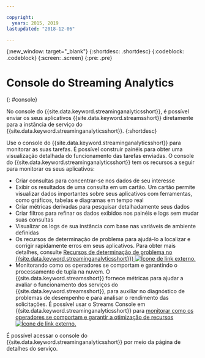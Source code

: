 ```yaml
---

copyright:
  years: 2015, 2019
lastupdated: "2018-12-06"

---
```


<!-- Attribute definitions -->
{:new_window: target="_blank"}
{:shortdesc: .shortdesc}
{:codeblock: .codeblock}
{:screen: .screen}
{:pre: .pre}

# Console do Streaming Analytics
{: #console}

No console do {{site.data.keyword.streaminganalyticsshort}}, é possível enviar os seus aplicativos {{site.data.keyword.streamsshort}}
diretamente para a instância de serviço do {{site.data.keyword.streaminganalyticsshort}}.
{:shortdesc}

Use o console do {{site.data.keyword.streaminganalyticsshort}} para monitorar as suas tarefas. É possível construir painéis para obter uma visualização detalhada do funcionamento das tarefas
enviadas. O console do {{site.data.keyword.streaminganalyticsshort}} tem os recursos a seguir para monitorar os seus aplicativos:

* Criar consultas para concentrar-se nos dados de seu interesse
* Exibir os resultados de uma consulta em um cartão. Um cartão permite visualizar dados importantes sobre seus
aplicativos com ferramentas, como gráficos, tabelas e diagramas em tempo real
* Criar métricas derivadas para pesquisar detalhadamente seus dados
* Criar filtros para refinar os dados exibidos nos painéis e logs sem mudar
suas consultas
* Visualizar os logs de sua instância com base nas variáveis de ambiente definidas
* Os recursos de determinação de problema para ajudá-lo a localizar e corrigir rapidamente erros em seus aplicativos. Para obter mais detalhes, consulte [Recursos de determinação de problema no {{site.data.keyword.streaminganalyticsshort}}) ![Ícone de link externo](../../icons/launch-glyph.svg "Ícone de link externo").](https://wp.me/p4IICn-4cx)
* Monitorando como os operadores se comportam e garantindo o processamento de tupla na nuvem. O {{site.data.keyword.streamsshort}} fornece métricas para ajudar a avaliar o funcionamento dos serviços do {{site.data.keyword.streamsshort}}, para auxiliar no diagnóstico de problemas de desempenho e para analisar o rendimento das solicitações. É possível usar o Streams Console em {{site.data.keyword.streaminganalyticsshort}} para [monitorar como os operadores se comportam e garantir a otimização de recursos ![Ícone de link externo](../../icons/launch-glyph.svg "Ícone de link externo").](https://wp.me/p4IICn-4bH)


É possível acessar o console do {{site.data.keyword.streaminganalyticsshort}} por meio da página de detalhes do serviço.

<!--The {{site.data.keyword.streaminganalyticsshort}} console is translated into the following languages: Brazilian Portuguese, French, German, Italian, Japanese, Korean, Simplified Chinese, Spanish, Traditional Chinese. Change the language setting in your browser to view the console in your preferred language. -->
